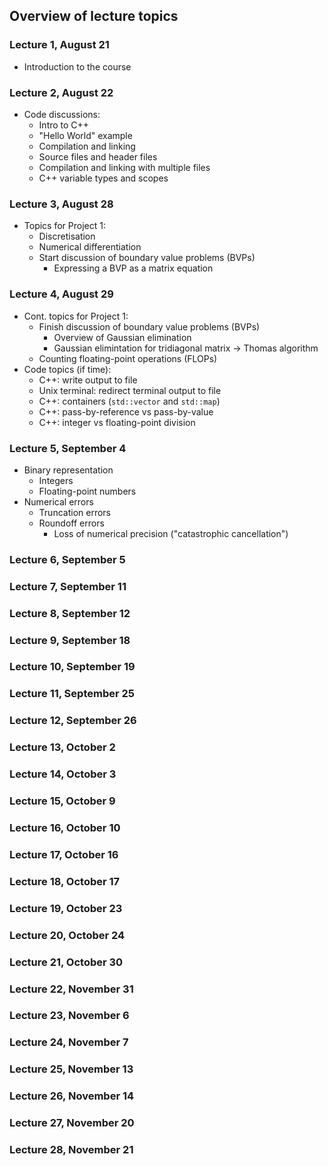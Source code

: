 ## Overview of lecture topics


### Lecture 1, August 21

- Introduction to the course 


### Lecture 2, August 22

- Code discussions:
  - Intro to C++
  - "Hello World" example
  - Compilation and linking
  - Source files and header files
  - Compilation and linking with multiple files
  - C++ variable types and scopes


### Lecture 3, August 28

- Topics for Project 1:
  - Discretisation
  - Numerical differentiation
  - Start discussion of boundary value problems (BVPs)
    - Expressing a BVP as a matrix equation


### Lecture 4, August 29

- Cont. topics for Project 1:
  - Finish discussion of boundary value problems (BVPs)
    - Overview of Gaussian elimination
    - Gaussian elimintation for tridiagonal matrix → Thomas algorithm
  - Counting floating-point operations (FLOPs)
- Code topics (if time):
  - C++: write output to file
  - Unix terminal: redirect terminal output to file
  - C++: containers (`std::vector` and `std::map`)
  - C++: pass-by-reference vs pass-by-value
  - C++: integer vs floating-point division


### Lecture 5, September 4

- Binary representation 
  - Integers
  - Floating-point numbers
- Numerical errors
  - Truncation errors
  - Roundoff errors
    - Loss of numerical precision ("catastrophic cancellation")


### Lecture 6, September 5



### Lecture 7, September 11



### Lecture 8, September 12



### Lecture 9, September 18



### Lecture 10, September 19



### Lecture 11, September 25



### Lecture 12, September 26



### Lecture 13, October 2



### Lecture 14, October 3



### Lecture 15, October 9



### Lecture 16, October 10



### Lecture 17, October 16



### Lecture 18, October 17



### Lecture 19, October 23



### Lecture 20, October 24



### Lecture 21, October 30



### Lecture 22, November 31



### Lecture 23, November 6



### Lecture 24, November 7



### Lecture 25, November 13



### Lecture 26, November 14



### Lecture 27, November 20



### Lecture 28, November 21




